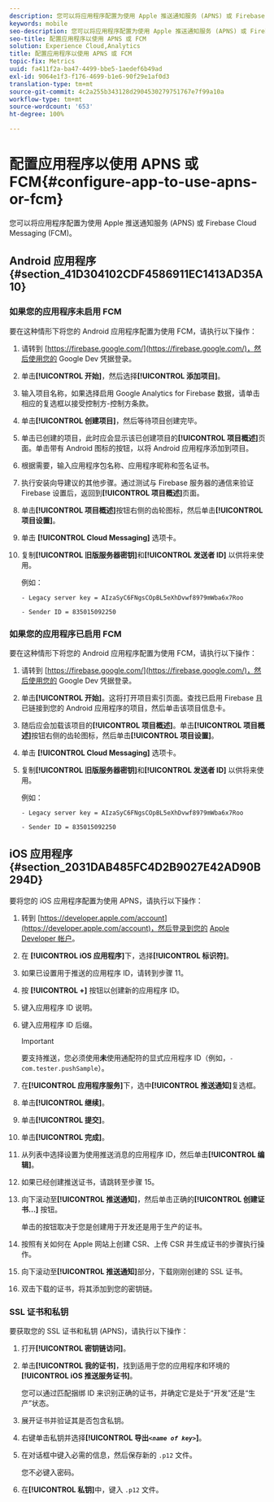 ```yaml
---
description: 您可以将应用程序配置为使用 Apple 推送通知服务 (APNS) 或 Firebase Cloud Messaging (FCM)。
keywords: mobile
seo-description: 您可以将应用程序配置为使用 Apple 推送通知服务 (APNS) 或 Firebase Cloud Messaging (FCM)。
seo-title: 配置应用程序以使用 APNS 或 FCM
solution: Experience Cloud,Analytics
title: 配置应用程序以使用 APNS 或 FCM
topic-fix: Metrics
uuid: fa411f2a-ba47-4499-bbe5-1aedef6b49ad
exl-id: 9064e1f3-f176-4699-b1e6-90f29e1af0d3
translation-type: tm+mt
source-git-commit: 4c2a255b343128d2904530279751767e7f99a10a
workflow-type: tm+mt
source-wordcount: '653'
ht-degree: 100%

---
```


# 配置应用程序以使用 APNS 或 FCM{#configure-app-to-use-apns-or-fcm}

您可以将应用程序配置为使用 Apple 推送通知服务 (APNS) 或 Firebase Cloud Messaging (FCM)。

## Android 应用程序 {#section_41D304102CDF4586911EC1413AD35A10}

### 如果您的应用程序未启用 FCM

要在这种情形下将您的 Android 应用程序配置为使用 FCM，请执行以下操作：

1. 请转到 [https://firebase.google.com/](https://firebase.google.com/)，然后使用您的 Google Dev 凭据登录。

1. 单击&#x200B;**[!UICONTROL 开始]**，然后选择&#x200B;**[!UICONTROL 添加项目]**。

1. 输入项目名称，如果选择启用 Google Analytics for Firebase 数据，请单击相应的复选框以接受控制方-控制方条款。

1. 单击&#x200B;**[!UICONTROL 创建项目]**，然后等待项目创建完毕。

1. 单击已创建的项目，此时应会显示该已创建项目的&#x200B;**[!UICONTROL 项目概述]**&#x200B;页面。单击带有 Android 图标的按钮，以将 Android 应用程序添加到项目。

1. 根据需要，输入应用程序包名称、应用程序昵称和签名证书。

1. 执行安装向导建议的其他步骤。通过测试与 Firebase 服务器的通信来验证 Firebase 设置后，返回到&#x200B;**[!UICONTROL 项目概述]**&#x200B;页面。

1. 单击&#x200B;**[!UICONTROL 项目概述]**&#x200B;按钮右侧的齿轮图标，然后单击&#x200B;**[!UICONTROL 项目设置]**。

1. 单击 **[!UICONTROL Cloud Messaging]** 选项卡。

1. 复制&#x200B;**[!UICONTROL 旧版服务器密钥]**&#x200B;和&#x200B;**[!UICONTROL 发送者 ID]** 以供将来使用。

   例如：

   ```
   - Legacy server key = AIzaSyC6FNgsCOpBL5eXhDvwf8979mWba6x7Roo
   ```

   ```
   - Sender ID = 835015092250
   ```

### 如果您的应用程序已启用 FCM

要在这种情形下将您的 Android 应用程序配置为使用 FCM，请执行以下操作：

1. 请转到 [https://firebase.google.com/](https://firebase.google.com/)，然后使用您的 Google Dev 凭据登录。

1. 单击&#x200B;**[!UICONTROL 开始]**。这将打开项目索引页面。查找已启用 Firebase 且已链接到您的 Android 应用程序的项目，然后单击该项目信息卡。

1. 随后应会加载该项目的&#x200B;**[!UICONTROL 项目概述]**。单击&#x200B;**[!UICONTROL 项目概述]**&#x200B;按钮右侧的齿轮图标，然后单击&#x200B;**[!UICONTROL 项目设置]**。

1. 单击 **[!UICONTROL Cloud Messaging]** 选项卡。

1. 复制&#x200B;**[!UICONTROL 旧版服务器密钥]**&#x200B;和&#x200B;**[!UICONTROL 发送者 ID]** 以供将来使用。

   例如：

   ```
   - Legacy server key = AIzaSyC6FNgsCOpBL5eXhDvwf8979mWba6x7Roo
   ```

   ```
   - Sender ID = 835015092250
   ```



## iOS 应用程序 {#section_2031DAB485FC4D2B9027E42AD90B294D}

要将您的 iOS 应用程序配置为使用 APNS，请执行以下操作：

1. 转到 [https://developer.apple.com/account](https://developer.apple.com/account)，然后登录到您的 [Apple Developer 帐户](https://developer.apple.com/account)。
1. 在 **[!UICONTROL iOS 应用程序]**&#x200B;下，选择&#x200B;**[!UICONTROL 标识符]**。
1. 如果已设置用于推送的应用程序 ID，请转到步骤 11。
1. 按 **[!UICONTROL +]** 按钮以创建新的应用程序 ID。
1. 键入应用程序 ID 说明。
1. 键入应用程序 ID 后缀。

   >[!IMPORTANT]
   >
   >要支持推送，您必须使用&#x200B;**未**&#x200B;使用通配符的显式应用程序 ID（例如，`- com.tester.pushSample`）。

1. 在&#x200B;**[!UICONTROL 应用程序服务]**&#x200B;下，选中&#x200B;**[!UICONTROL 推送通知]**&#x200B;复选框。
1. 单击&#x200B;**[!UICONTROL 继续]**。
1. 单击&#x200B;**[!UICONTROL 提交]**。
1. 单击&#x200B;**[!UICONTROL 完成]**。
1. 从列表中选择设置为使用推送消息的应用程序 ID，然后单击&#x200B;**[!UICONTROL 编辑]**。
1. 如果已经创建推送证书，请跳转至步骤 15。
1. 向下滚动至&#x200B;**[!UICONTROL 推送通知]**，然后单击正确的&#x200B;**[!UICONTROL 创建证书...]** 按钮。

   单击的按钮取决于您是创建用于开发还是用于生产的证书。
1. 按照有关如何在 Apple 网站上创建 CSR、上传 CSR 并生成证书的步骤执行操作。
1. 向下滚动至&#x200B;**[!UICONTROL 推送通知]**&#x200B;部分，下载刚刚创建的 SSL 证书。
1. 双击下载的证书，将其添加到您的密钥链。

### SSL 证书和私钥

要获取您的 SSL 证书和私钥 (APNS)，请执行以下操作：

1. 打开&#x200B;**[!UICONTROL 密钥链访问]**。
1. 单击&#x200B;**[!UICONTROL 我的证书]**，找到适用于您的应用程序和环境的 **[!UICONTROL iOS 推送服务证书]**。

   您可以通过匹配捆绑 ID 来识别正确的证书，并确定它是处于“开发”还是“生产”状态。

1. 展开证书并验证其是否包含私钥。
1. 右键单击私钥并选择&#x200B;**[!UICONTROL 导出&#x200B;*`<name of key>`*]**。
1. 在对话框中键入必需的信息，然后保存新的 `.p12` 文件。

   您不必键入密码。

1. 在&#x200B;**[!UICONTROL 私钥]**&#x200B;中，键入 `.p12` 文件。
